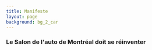 ```yaml
---
title: Manifeste
layout: page
background: bg_2_car
---
```


### Le Salon de l'auto de Montréal doit se réinventer
